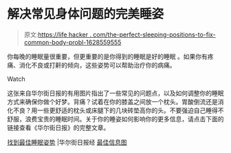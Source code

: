 # 解决常见身体问题的完美睡姿

> 原文:[https://life hacker . com/the-perfect-sleeping-positions-to-fix-common-body-probl-1628559555](https://lifehacker.com/the-perfect-sleeping-positions-to-fix-common-body-probl-1628559555)

你每晚的睡眠量很重要，但更重要的是你得到的睡眠是好的睡眠 。如果你有疼痛、消化不良或打鼾的倾向，这些姿势可以帮助治疗你的病痛。

Watch

这张来自华尔街日报的有用图片指出了一些常见的问题点，以及如何调整你的睡眠方式来确保你做个好梦。背痛？试着在你的膝盖之间放一个枕头。胃酸倒流还是消化不良？用一些更舒适的枕头或床腿下的几块砖垫高你的头。不要强迫自己睡得不舒服，浪费宝贵的睡眠时间。关于你的睡姿如何影响你的更多信息，请点击下面的链接查看《华尔街日报》的完整文章。

[找到最佳睡眠姿势](http://online.wsj.com/news/articles/SB10001424127887324595704578241642030220064) |华尔街日报经 [最佳信息图](http://www.bestinfographics.info/find-perfect-sleep-position/)